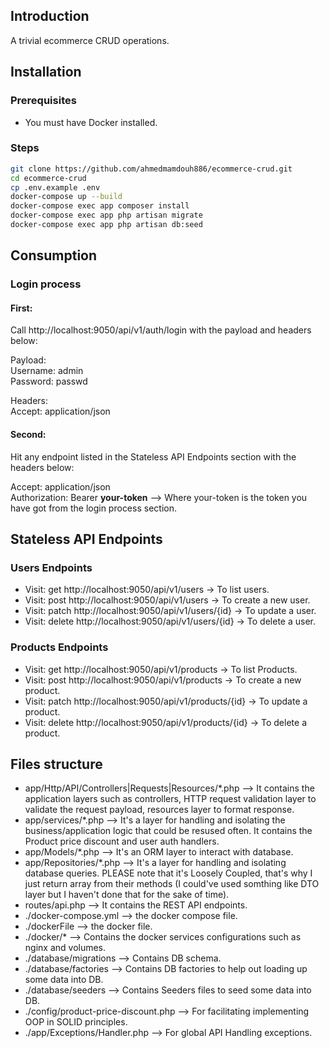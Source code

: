 ## Introduction

A trivial ecommerce CRUD operations.

## Installation

### Prerequisites

* You must have Docker installed.

### Steps
```bash
git clone https://github.com/ahmedmamdouh886/ecommerce-crud.git
cd ecommerce-crud
cp .env.example .env
docker-compose up --build
docker-compose exec app composer install
docker-compose exec app php artisan migrate
docker-compose exec app php artisan db:seed
``` 

## Consumption

### Login process

#### First:
Call http://localhost:9050/api/v1/auth/login with the payload and headers below:

Payload: <br>
Username: admin <br>
Password: passwd

Headers: <br>
Accept: application/json

#### Second:
Hit any endpoint listed in the Stateless API Endpoints section with the headers below:

Accept: application/json <br />
Authorization: Bearer <b>your-token</b> --> Where your-token is the token you have got from the login process section.

## Stateless API Endpoints

### Users Endpoints
* Visit: get http://localhost:9050/api/v1/users -> To list users.
* Visit: post http://localhost:9050/api/v1/users -> To create a new user.
* Visit: patch http://localhost:9050/api/v1/users/{id} -> To update a user.
* Visit: delete http://localhost:9050/api/v1/users/{id} -> To delete a user.

### Products Endpoints
* Visit: get http://localhost:9050/api/v1/products -> To list Products.
* Visit: post http://localhost:9050/api/v1/products -> To create a new product.
* Visit: patch http://localhost:9050/api/v1/products/{id} -> To update a product.
* Visit: delete http://localhost:9050/api/v1/products/{id} -> To delete a product.

## Files structure
* app/Http/API/Controllers|Requests|Resources/*.php --> It contains the application layers such as controllers, HTTP request validation layer to validate the request payload, resources layer to format response.
* app/services/*.php --> It's a layer for handling and isolating the business/application logic that could be resused often. It contains the Product price discount and user auth handlers.
* app/Models/*.php --> It's an ORM layer to interact with database.
* app/Repositories/*.php --> It's a layer for handling and isolating database queries. PLEASE note that it's Loosely Coupled, that's why I just return array from their methods (I could've used somthing like DTO layer but I haven't done that for the sake of time).
* routes/api.php --> It contains the REST API endpoints.
* ./docker-compose.yml --> the docker compose file.
* ./dockerFile --> the docker file.
* ./docker/* --> Contains the docker services configurations such as nginx and volumes.
* ./database/migrations --> Contains DB schema.
* ./database/factories --> Contains DB factories to help out loading up some data into DB.
* ./database/seeders --> Contains Seeders files to seed some data into DB.
* ./config/product-price-discount.php --> For facilitating implementing OOP in SOLID principles.
* ./app/Exceptions/Handler.php --> For global API Handling exceptions.